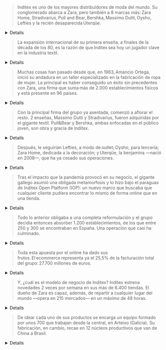 > Inditex es uno de los mayores distribuidores de moda del mundo. Su conglomerado abarca a Zara, pero también a 8 marcas más: Zara Home, Stradivarius, Pull and Bear, Bershka, Massimo Dutti, Oysho, Lefties y la recién desaparecida Uterqüe.

<details>
Inditex est l'un des plus grands distributeurs de mode au monde. Son conglomérat englobe Zara, mais aussi 8 autres marques : Zara Home, Stradivarius, Pull and Bear, Bershka, Massimo Dutti, Oysho, Lefties et la récemment disparue Uterqüe.
</details>


> La expansión internacional de su primera enseña, a finales de la década de los 80, es la razón de que Inditex sea hoy un jugador clave en la industria textil.

<details>
L'expansion internationale de sa première enseigne, à la fin des années 80, est la raison pour laquelle Inditex est aujourd'hui un acteur clé de l'industrie textile.
</details>


> Muchas cosas han pasado desde que, en 1963, Amancio Ortega, inició su andadura en un taller especializado en la fabricación de ropa de mujer. La principal es haber conseguido un éxito sin precedentes con Zara, una firma que suma más de 2.000 establecimientos físicos y está presente en 96 países.

<details>
Beaucoup de choses ont changé depuis que, en 1963, Amancio Ortega a commencé son parcours dans un atelier spécialisé dans la fabrication de vêtements pour femmes. Le principal exploit est d'avoir obtenu un succès sans précédent avec Zara, une marque qui compte plus de 2 000 magasins physiques et est présente dans 96 pays.
</details>


> Con la principal firma del grupo ya asentada, comenzó a aflorar el resto. 2 enseñas, Massimo Dutti y Stradivarius, fueron adquiridas por el gigante textil. Pull&Bear y Bershka, ambas enfocadas en el público joven, son obra y gracia de Inditex.

<details>
Avec la principale enseigne du groupe déjà établie, le reste a commencé à émerger. Deux enseignes, Massimo Dutti et Stradivarius, ont été acquises par le géant du textile. Pull&Bear et Bershka, toutes deux axées sur le public jeune, sont le fruit d'Inditex.
</details>


> Después, le seguirían Lefties, a modo de outlet; Oysho, para lencería; Zara Home, dedicada a la decoración; y Uterqüe, la benjamina —nació en 2008—, que ha ya cesado sus operaciones.

<details>
Ensuite, viendraient Lefties, à la manière d'un outlet ; Oysho, pour la lingerie ; Zara Home, dédiée à la décoration ; et Uterqüe, la benjamine — née en 2008 —, qui a déjà cessé ses opérations.
</details>


> Tras el impacto que la pandemia provocó en su negocio, el gigante gallego asumió una obligada metamorfosis y lo hizo bajo el paraguas de Inditex Open Platform (IOP): un nuevo marco que buscaba que cualquier cliente pudiera encontrar lo mismo de forma online que en una tienda.

<details>
Après l'impact que la pandémie a eu sur son activité, le géant galicien a assumé une métamorphose nécessaire et l'a fait sous l'égide de Inditex Open Platform (IOP) : un nouveau cadre visant à ce que tout client puisse trouver la même chose en ligne que dans un magasin.
</details>


> Todo lo anterior obligaba a una completa reformulación y el grupo decidía entonces absorber 1.200 establecimientos, de los que entre 250 y 300 se encontraban en España. Una operación que casi ha culminado.

<details>
Tout cela nécessitait une refonte complète et le groupe décidait alors d'absorber 1 200 établissements, dont entre 250 et 300 se trouvaient en Espagne. Une opération qui touche à sa fin.
</details>


> Toda esta apuesta por el online ha dado sus frutos. El ecommerce representa ya el 25,5% de la facturación total del grupo: 27.700 millones de euros.

<details>
Tout cet engagement en faveur du commerce en ligne a porté ses fruits. Le commerce électronique représente déjà 25,5 % du chiffre d'affaires total du groupe : 27 700 millions d'euros.
</details>


> Y, ¿cuál es el modelo de negocio de Inditex? Inditex estrena novedades 2 veces por semana en sus más de 6.400 tiendas. El dueño de Zara es capaz, además, de repartir a cualquier lugar del mundo —opera en 215 mercados— en un máximo de 48 horas.

<details>
Et, quel est le modèle d'affaires d'Inditex ? Inditex lance de nouvelles collections 2 fois par semaine dans ses plus de 6 400 magasins. Le propriétaire de Zara est également capable de livrer n'importe où dans le monde — il opère dans 215 marchés — en un maximum de 48 heures.
</details>


> De idear cada uno de sus productos se encarga un equipo formado por unos 700 que trabajan desde la central, en Arteixo (Galicia). Su fabricación, en cambio, recae en 12 núcleos productivos que van de China a Brasil.

<details>
Une équipe d'environ 700 personnes travaillant depuis le siège d'Arteixo (Galice) est chargée de concevoir chacun de ses produits. La fabrication, en revanche, est confiée à 12 noyaux de production allant de la Chine au Brésil.
</details>
